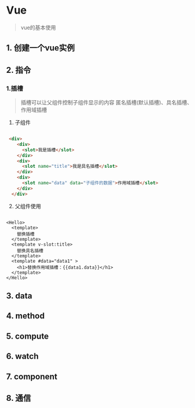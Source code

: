 # Vue

> vue的基本使用


## 1. 创建一个vue实例

## 2. 指令

### 1.插槽

> 插槽可以让父组件控制子组件显示的内容
> 匿名插槽(默认插槽)、具名插槽、作用域插槽

1. 子组件

```html

 <div>
    <div>
      <slot>我是插槽</slot>
    </div>
    <div>
      <slot name="title">我是具名插槽</slot>
    </div>
    <div>
      <slot name="data" data="子组件的数据">作用域插槽</slot>
    </div>
  </div>

```

2. 父组件使用

```vue

<Hello>
  <template>
    替换插槽
  </template>
  <template v-slot:title>
    替换具名插槽
  </template>
  <template #data="data1" > 
    <h1>替换作用域插槽：{{data1.data}}</h1>
  </template>
</Hello>

```

## 3. data

## 4. method

## 5. compute

## 6. watch

## 7. component

## 8. 通信